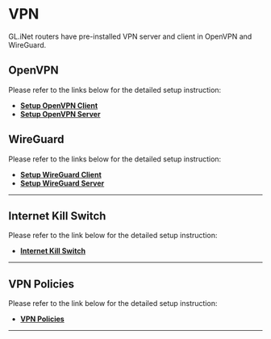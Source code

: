 # VPN

GL.iNet routers have pre-installed VPN server and client in OpenVPN and WireGuard. 

## OpenVPN

Please refer to the links below for the detailed setup instruction:

- [**Setup OpenVPN Client**](../../../tutorials/openvpn_client/)
- [**Setup OpenVPN Server**](../../../tutorials/openvpn_server/)

## WireGuard

Please refer to the links below for the detailed setup instruction:

- [**Setup WireGuard Client**](../../../tutorials/wireguard_client/)
- [**Setup WireGuard Server**](../../../tutorials/wireguard_server/)

---

## Internet Kill Switch

Please refer to the link below for the detailed setup instruction:

- [**Internet Kill Switch**](../../../tutorials/internet_kill_switch/)

---

## VPN Policies

Please refer to the link below for the detailed setup instruction:

- [**VPN Policies**](../../../tutorials/vpn_policies/)

---
